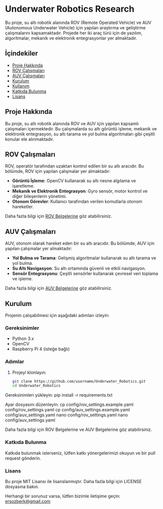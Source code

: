 # Underwater Robotics Research

Bu proje, su altı robotik alanında ROV (Remote Operated Vehicle) ve AUV (Autonomous Underwater Vehicle) için yapılan araştırma ve geliştirme çalışmalarını kapsamaktadır. Projede her iki araç türü için de yazılım, algoritmalar, mekanik ve elektronik entegrasyonlar yer almaktadır.

## İçindekiler

- [Proje Hakkında](#proje-hakkında)
- [ROV Çalışmaları](#rov-çalışmaları)
- [AUV Çalışmaları](#auv-çalışmaları)
- [Kurulum](#kurulum)
- [Kullanım](#kullanım)
- [Katkıda Bulunma](#katkıda-bulunma)
- [Lisans](#lisans)

## Proje Hakkında

Bu proje, su altı robotik alanında ROV ve AUV için yapılan kapsamlı çalışmaları içermektedir. Bu çalışmalarda su altı görüntü işleme, mekanik ve elektronik entegrasyon, su altı tarama ve yol bulma algoritmaları gibi çeşitli konular ele alınmaktadır.

## ROV Çalışmaları

ROV, operatör tarafından uzaktan kontrol edilen bir su altı aracıdır. Bu bölümde, ROV için yapılan çalışmalar yer almaktadır:

- **Görüntü İşleme**: OpenCV kullanarak su altı nesne algılama ve işaretleme.
- **Mekanik ve Elektronik Entegrasyon**: Gyro sensör, motor kontrol ve diğer bileşenlerin yönetimi.
- **Otonom Görevler**: Kullanıcı tarafından verilen komutlarla otonom hareketler.

Daha fazla bilgi için [ROV Belgelerine](docs/rov/overview.md) göz atabilirsiniz.

## AUV Çalışmaları

AUV, otonom olarak hareket eden bir su altı aracıdır. Bu bölümde, AUV için yapılan çalışmalar yer almaktadır:

- **Yol Bulma ve Tarama**: Gelişmiş algoritmalar kullanarak su altı tarama ve yol bulma.
- **Su Altı Navigasyon**: Su altı ortamında güvenli ve etkili navigasyon.
- **Sensör Entegrasyonu**: Çeşitli sensörler kullanarak çevresel veri toplama ve işleme.

Daha fazla bilgi için [AUV Belgelerine](docs/auv/overview.md) göz atabilirsiniz.

## Kurulum

Projenin çalışabilmesi için aşağıdaki adımları izleyin:

### Gereksinimler

- Python 3.x
- OpenCV
- Raspberry Pi 4 (isteğe bağlı)

### Adımlar

1. Projeyi klonlayın:
   ```sh
   git clone https://github.com/username/Underwater_Robotics.git
   cd Underwater_Robotics


Gereksinimleri yükleyin:
pip install -r requirements.txt

Ayar dosyasını düzenleyin:
cp config/rov_settings.example.yaml config/rov_settings.yaml
cp config/auv_settings.example.yaml config/auv_settings.yaml
nano config/rov_settings.yaml
nano config/auv_settings.yaml

Daha fazla bilgi için ROV Belgelerine ve AUV Belgelerine göz atabilirsiniz.

### Katkıda Bulunma

Katkıda bulunmak isterseniz, lütfen katkı yönergelerimizi okuyun ve bir pull request gönderin.

### Lisans

Bu proje MIT Lisansı ile lisanslanmıştır. Daha fazla bilgi için LICENSE dosyasına bakın.

Herhangi bir sorunuz varsa, lütfen bizimle iletişime geçin: ersozberk@gmail.com